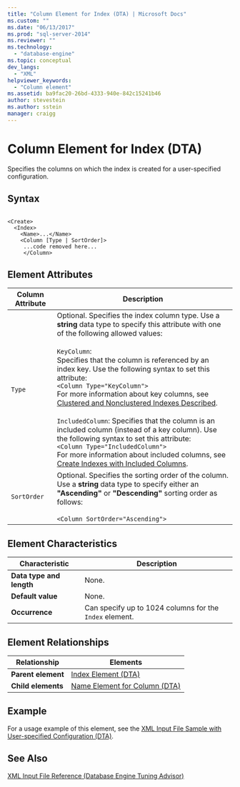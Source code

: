 ```yaml
---
title: "Column Element for Index (DTA) | Microsoft Docs"
ms.custom: ""
ms.date: "06/13/2017"
ms.prod: "sql-server-2014"
ms.reviewer: ""
ms.technology: 
  - "database-engine"
ms.topic: conceptual
dev_langs: 
  - "XML"
helpviewer_keywords: 
  - "Column element"
ms.assetid: ba9fac20-26bd-4333-940e-842c15241b46
author: stevestein
ms.author: sstein
manager: craigg
---
```

# Column Element for Index (DTA)
  Specifies the columns on which the index is created for a user-specified configuration.  
  
## Syntax  
  
```  
  
<Create>  
  <Index>  
    <Name>...</Name>  
    <Column [Type | SortOrder]>  
     ...code removed here...  
     </Column>  
```  
  
## Element Attributes  
  
|Column Attribute|Description|  
|----------------------|-----------------|  
|`Type`|Optional. Specifies the index column type. Use a **string** data type to specify this attribute with one of the following allowed values:<br /><br /> `KeyColumn`:<br />                  Specifies that the column is referenced by an index key. Use the following syntax to set this attribute:<br />`<Column Type="KeyColumn">`<br />For more information about key columns, see [Clustered and Nonclustered Indexes Described](../../relational-databases/indexes/clustered-and-nonclustered-indexes-described.md).<br /><br /> `IncludedColumn`: Specifies that the column is an included column (instead of a key column). Use the following syntax to set this attribute:<br />`<Column Type="IncludedColumn">`<br />For more information about included columns, see [Create Indexes with Included Columns](../../relational-databases/indexes/create-indexes-with-included-columns.md).|  
|`SortOrder`|Optional. Specifies the sorting order of the column. Use a **string** data type to specify either an **"Ascending"** or **"Descending"** sorting order as follows:<br /><br /> `<Column SortOrder="Ascending">`|  
  
## Element Characteristics  
  
|Characteristic|Description|  
|--------------------|-----------------|  
|**Data type and length**|None.|  
|**Default value**|None.|  
|**Occurrence**|Can specify up to 1024 columns for the `Index` element.|  
  
## Element Relationships  
  
|Relationship|Elements|  
|------------------|--------------|  
|**Parent element**|[Index Element &#40;DTA&#41;](index-element-dta.md)|  
|**Child elements**|[Name Element for Column &#40;DTA&#41;](name-element-for-column-dta.md)|  
  
## Example  
 For a usage example of this element, see the [XML Input File Sample with User-specified Configuration &#40;DTA&#41;](xml-input-file-sample-with-user-specified-configuration-dta.md).  
  
## See Also  
 [XML Input File Reference &#40;Database Engine Tuning Advisor&#41;](xml-input-file-reference-database-engine-tuning-advisor.md)  
  
  
